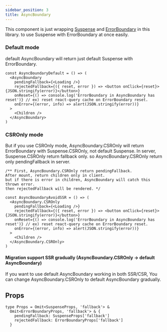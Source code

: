 ```yaml
---
sidebar_position: 3
title: AsyncBoundary
---
```


This component is just wrapping [Suspense](https://react-boundary.suspensive.org/docs/reference/Suspense) and [ErrorBoundary](https://react-boundary.suspensive.org/docs/reference/ErrorBoundary) in this library. to use Suspense with ErrorBoundary at once easily.

### Default mode

default AsyncBoundary will return just default Suspense with ErrorBoundary.

```tsx
const AsyncBoundaryDefault = () => (
  <AsyncBoundary
    pendingFallback={<Loading />}
    rejectedFallback={({ reset, error }) => <button onClick={reset}>{JSON.stringify(error)}</button>}
    onReset={() => console.log('ErrorBoundary in AsyncBoundary has reset')} // ex) reset react-query cache on ErrorBoundary reset.
    onError={(error, info) => alert(JSON.stringify(error))}
  >
    <Children />
  </AsyncBoundary>
)
```

### CSROnly mode

But if you use CSROnly mode, AsyncBoundary.CSROnly will return ErrorBoundary with Suspense.CSROnly, not default Suspense.
In server, Suspense.CSROnly return fallback only. so AsyncBoundary.CSROnly return only pendingFallback in server.

```tsx
/** First, AsyncBoundary.CSROnly return pendingFallback.
After mount, return children only in client.
but if there is error in children, AsyncBoundary will catch this thrown error.
then rejectedFallback will be rendered. */

const AsyncBoundaryAvoidSSR = () => (
  <AsyncBoundary.CSROnly
    pendingFallback={<Loading />}
    rejectedFallback={({ reset, error }) => <button onClick={reset}>{JSON.stringify(error)}</button>}
    onReset={() => console.log('ErrorBoundary in AsyncBoundary has reset')} // ex) reset react-query cache on ErrorBoundary reset.
    onError={(error, info) => alert(JSON.stringify(error))}
  >
    <Children />
  </AsyncBoundary.CSROnly>
)
```

#### Migration support SSR gradually (AsyncBoundary.CSROnly -> default AsyncBoundary)

If you want to use default AsyncBoundary working in both SSR/CSR, You can change AsyncBoundary.CSROnly to default AsyncBoundary gradually.


## Props

```tsx
type Props = Omit<SuspenseProps, 'fallback'> &
  Omit<ErrorBoundaryProps, 'fallback'> & {
    pendingFallback: SuspenseProps['fallback']
    rejectedFallback: ErrorBoundaryProps['fallback']
  }
```


